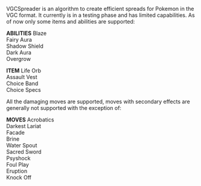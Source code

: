 VGCSpreader is an algorithm to create efficient spreads for Pokemon in the VGC format. It currently is in a testing phase and has limited capabilities. As of now only some items and abilities are supported:

**ABILITIES**
Blaze  
Fairy Aura  
Shadow Shield  
Dark Aura  
Overgrow  

**ITEM**
Life Orb  
Assault Vest  
Choice Band  
Choice Specs  

All the damaging moves are supported, moves with secondary effects are generally not supported with the exception of:

**MOVES**
Acrobatics  
Darkest Lariat  
Facade  
Brine  
Water Spout  
Sacred Sword  
Psyshock  
Foul Play  
Eruption  
Knock Off
